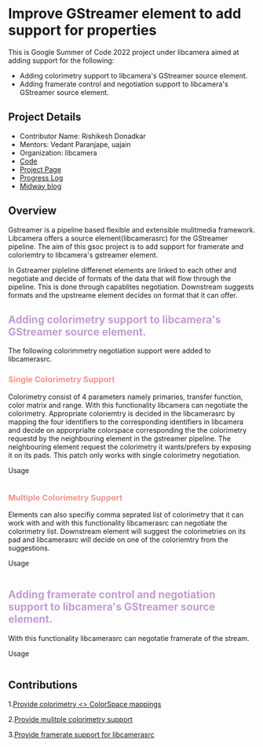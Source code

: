 <!-- ---
layout: post
title: Rishikesh Donadkar
---
Hello visitor &#9996;, Welcome to my personal websit. I am Rishikesh Donadkar a second year B Tech student at VJTI, Mumbai. <br> 
Feel free to go through the [blog](/blogs) I have writen in the blog section. <br>To learn more about me visit the [About](/about) section.
 -->

# Improve GStreamer element to add support for properties

This is Google Summer of Code 2022 project under libcamera aimed at adding support for the following:

* Adding colorimetry support to libcamera's GStreamer source element.
* Adding framerate control and negotiation support to libcamera's GStreamer source element.

## Project Details
* Contributor Name: Rishikesh Donadkar
* Mentors: Vedant Paranjape, uajain
* Organization: libcamera
* [Code](https://git.libcamera.org/libcamera/libcamera.git/)
* [Project Page](https://summerofcode.withgoogle.com/programs/2022/projects/WyqdLcia)
* [Progress Log](/gsoc/home)
* [Midway blog](/midway_blog/home)

## Overview

Gstreamer is a pipeline based flexible and extensible mulitmedia framework. Libcamera offers a source element(libcamerasrc) for the GStreamer pipeline. The aim of this gsoc project is to add support for framerate and coloriemtry to libcamera's gstreamer element.

In Gstreamer pipleline differenet elements are linked to each other and negotiate and decide of formats of the data that will flow through the pipeline. This is done through capablites negotiation. Downstream suggests formats and the upstreame element decides on format that it can offer. 

## <span style="color:#C39BD3 "> Adding colorimetry support to libcamera's GStreamer source element. </span>
 The following colorimmetry negotiation support were added to libcamerasrc.
### <span style="color:#F1948A "> Single Colorimetry Support </span>

Colorimetry consist of 4 parameters namely primaries, transfer function, color matrix and range. With this functionality libcamera can negotiate the colorimetry. Appropriate coloriemtry is decided in the libcamerasrc by mapping the four identifiers to the corresponding identifiers in libcamera and decide on apporprialte colorspace corresponding the the colorimetry requestd by the neighbouring element in the gstreamer pipeline. The neighbouring element request the colorimetry it wants/prefers by exposing it on its pads. This patch only works with single colorimetry negotiation.

Usage
```

```
### <span style="color:#F1948A "> Multiple Colorimetry Support </span>

Elements can also specifiy comma seprated list of colorimetry that it can work with and with this functionality libcamerasrc can negotiate the colorimetry list. Downstream element will suggest the colorimetries on its pad and libcamerasrc will decide on one of the coloriemtry from the suggestions.

Usage
```

```
## <span style="color:#C39BD3 "> Adding framerate control and negotiation support to libcamera's GStreamer source element. </span>

With this functionality libcamerasrc can negotatie framerate of the stream.

Usage
```

```
## Contributions
1.[Provide colorimetry <> ColorSpace mappings](https://git.libcamera.org/libcamera/libcamera.git/commit/?id=fc9783acc6083a59fae8bca1ce49635e59afa355)

2.[Provide mulitple colorimetry support](https://patchwork.libcamera.org/patch/17174/)

3.[Provide framerate support for libcamerasrc]()



